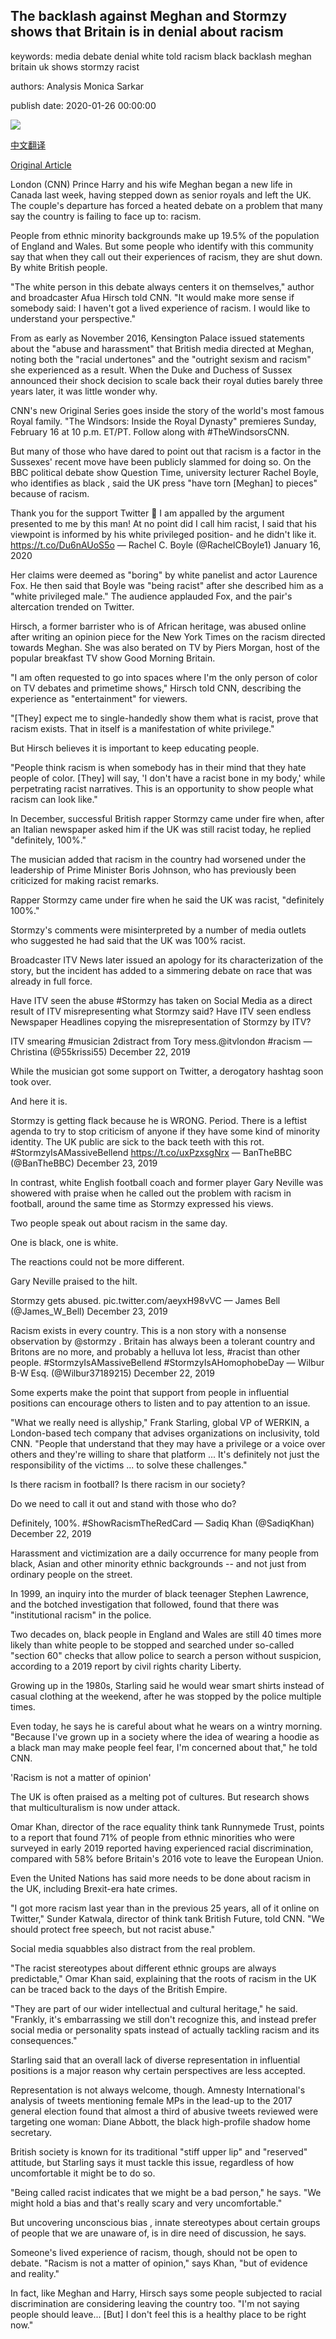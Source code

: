 ## The backlash against Meghan and Stormzy shows that Britain is in denial about racism

keywords: media debate denial white told racism black backlash meghan britain uk shows stormzy racist

authors: Analysis Monica Sarkar

publish date: 2020-01-26 00:00:00

![](https://cdn.cnn.com/cnnnext/dam/assets/200116061943-meghan-markle-stormzy-split-super-tease.jpg)

[中文翻译](The%20backlash%20against%20Meghan%20and%20Stormzy%20shows%20that%20Britain%20is%20in%20denial%20about%20racism_zh.md)

[Original Article](https://edition.cnn.com/2020/01/26/uk/uk-meghan-stormzy-racism-denial-intl-gbr/index.html)

London (CNN) Prince Harry and his wife Meghan began a new life in Canada last week, having stepped down as senior royals and left the UK. The couple's departure has forced a heated debate on a problem that many say the country is failing to face up to: racism.

People from ethnic minority backgrounds make up 19.5% of the population of England and Wales. But some people who identify with this community say that when they call out their experiences of racism, they are shut down. By white British people.

"The white person in this debate always centers it on themselves," author and broadcaster Afua Hirsch told CNN. "It would make more sense if somebody said: I haven't got a lived experience of racism. I would like to understand your perspective."

From as early as November 2016, Kensington Palace issued statements about the "abuse and harassment" that British media directed at Meghan, noting both the "racial undertones" and the "outright sexism and racism" she experienced as a result. When the Duke and Duchess of Sussex announced their shock decision to scale back their royal duties barely three years later, it was little wonder why.

CNN's new Original Series goes inside the story of the world's most famous Royal family. "The Windsors: Inside the Royal Dynasty" premieres Sunday, February 16 at 10 p.m. ET/PT. Follow along with \#TheWindsorsCNN.

But many of those who have dared to point out that racism is a factor in the Sussexes' recent move have been publicly slammed for doing so. On the BBC political debate show Question Time, university lecturer Rachel Boyle, who identifies as black , said the UK press "have torn [Meghan] to pieces" because of racism.

Thank you for the support Twitter 💜 I am appalled by the argument presented to me by this man\! At no point did I call him racist, I said that his viewpoint is informed by his white privileged position- and he didn't like it. https://t.co/Du6nAUoS5o — Rachel C. Boyle (@RachelCBoyle1) January 16, 2020

Her claims were deemed as "boring" by white panelist and actor Laurence Fox. He then said that Boyle was "being racist" after she described him as a "white privileged male." The audience applauded Fox, and the pair's altercation trended on Twitter.

Hirsch, a former barrister who is of African heritage, was abused online after writing an opinion piece for the New York Times on the racism directed towards Meghan. She was also berated on TV by Piers Morgan, host of the popular breakfast TV show Good Morning Britain.

"I am often requested to go into spaces where I'm the only person of color on TV debates and primetime shows," Hirsch told CNN, describing the experience as "entertainment" for viewers.

"[They] expect me to single-handedly show them what is racist, prove that racism exists. That in itself is a manifestation of white privilege."

But Hirsch believes it is important to keep educating people.

"People think racism is when somebody has in their mind that they hate people of color. [They] will say, 'I don't have a racist bone in my body,' while perpetrating racist narratives. This is an opportunity to show people what racism can look like."

In December, successful British rapper Stormzy came under fire when, after an Italian newspaper asked him if the UK was still racist today, he replied "definitely, 100%."

The musician added that racism in the country had worsened under the leadership of Prime Minister Boris Johnson, who has previously been criticized for making racist remarks.

Rapper Stormzy came under fire when he said the UK was racist, "definitely 100%."

Stormzy's comments were misinterpreted by a number of media outlets who suggested he had said that the UK was 100% racist.

Broadcaster ITV News later issued an apology for its characterization of the story, but the incident has added to a simmering debate on race that was already in full force.

Have ITV seen the abuse \#Stormzy has taken on Social Media as a direct result of ITV misrepresenting what Stormzy said? Have ITV seen endless Newspaper Headlines copying the misrepresentation of Stormzy by ITV?

ITV smearing \#musician 2distract from Tory mess.@itvlondon \#racism — Christina (@55krissi55) December 22, 2019

While the musician got some support on Twitter, a derogatory hashtag soon took over.

And here it is.



Stormzy is getting flack because he is WRONG. Period. There is a leftist agenda to try to stop criticism of anyone if they have some kind of minority identity. The UK public are sick to the back teeth with this rot. \#StormzyIsAMassiveBellend https://t.co/uxPzxsgNrx — BanTheBBC (@BanTheBBC) December 23, 2019

In contrast, white English football coach and former player Gary Neville was showered with praise when he called out the problem with racism in football, around the same time as Stormzy expressed his views.

Two people speak out about racism in the same day.

One is black, one is white.

The reactions could not be more different.

Gary Neville praised to the hilt.

Stormzy gets abused. pic.twitter.com/aeyxH98vVC — James Bell (@James_W_Bell) December 23, 2019

Racism exists in every country. This is a non story with a nonsense observation by @stormzy . Britain has always been a tolerant country and Britons are no more, and probably a helluva lot less, \#racist than other people. \#StormzyIsAMassiveBellend \#StormzyIsAHomophobeDay — Wilbur B-W Esq. (@Wilbur37189215) December 22, 2019

Some experts make the point that support from people in influential positions can encourage others to listen and to pay attention to an issue.

"What we really need is allyship," Frank Starling, global VP of WERKIN, a London-based tech company that advises organizations on inclusivity, told CNN. "People that understand that they may have a privilege or a voice over others and they're willing to share that platform ... It's definitely not just the responsibility of the victims ... to solve these challenges."

Is there racism in football? Is there racism in our society?



Do we need to call it out and stand with those who do?



Definitely, 100%. \#ShowRacismTheRedCard — Sadiq Khan (@SadiqKhan) December 22, 2019

Harassment and victimization are a daily occurrence for many people from black, Asian and other minority ethnic backgrounds -- and not just from ordinary people on the street.

In 1999, an inquiry into the murder of black teenager Stephen Lawrence, and the botched investigation that followed, found that there was "institutional racism" in the police.

Two decades on, black people in England and Wales are still 40 times more likely than white people to be stopped and searched under so-called "section 60" checks that allow police to search a person without suspicion, according to a 2019 report by civil rights charity Liberty.

Growing up in the 1980s, Starling said he would wear smart shirts instead of casual clothing at the weekend, after he was stopped by the police multiple times.

Even today, he says he is careful about what he wears on a wintry morning. "Because I've grown up in a society where the idea of wearing a hoodie as a black man may make people feel fear, I'm concerned about that," he told CNN.

'Racism is not a matter of opinion'

The UK is often praised as a melting pot of cultures. But research shows that multiculturalism is now under attack.

Omar Khan, director of the race equality think tank Runnymede Trust, points to a report that found 71% of people from ethnic minorities who were surveyed in early 2019 reported having experienced racial discrimination, compared with 58% before Britain's 2016 vote to leave the European Union.

Even the United Nations has said more needs to be done about racism in the UK, including Brexit-era hate crimes.

"I got more racism last year than in the previous 25 years, all of it online on Twitter," Sunder Katwala, director of think tank British Future, told CNN. "We should protect free speech, but not racist abuse."

Social media squabbles also distract from the real problem.

"The racist stereotypes about different ethnic groups are always predictable," Omar Khan said, explaining that the roots of racism in the UK can be traced back to the days of the British Empire.

"They are part of our wider intellectual and cultural heritage," he said. "Frankly, it's embarrassing we still don't recognize this, and instead prefer social media or personality spats instead of actually tackling racism and its consequences."

Starling said that an overall lack of diverse representation in influential positions is a major reason why certain perspectives are less accepted.

Representation is not always welcome, though. Amnesty International's analysis of tweets mentioning female MPs in the lead-up to the 2017 general election found that almost a third of abusive tweets reviewed were targeting one woman: Diane Abbott, the black high-profile shadow home secretary.

British society is known for its traditional "stiff upper lip" and "reserved" attitude, but Starling says it must tackle this issue, regardless of how uncomfortable it might be to do so.

"Being called racist indicates that we might be a bad person," he says. "We might hold a bias and that's really scary and very uncomfortable."

But uncovering unconscious bias , innate stereotypes about certain groups of people that we are unaware of, is in dire need of discussion, he says.

Someone's lived experience of racism, though, should not be open to debate. "Racism is not a matter of opinion," says Khan, "but of evidence and reality."

In fact, like Meghan and Harry, Hirsch says some people subjected to racial discrimination are considering leaving the country too. "I'm not saying people should leave... [But] I don't feel this is a healthy place to be right now."